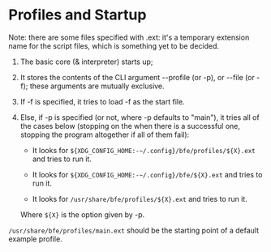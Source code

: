 # Profiles and Startup

Note: there are some files specified with .ext: it's a temporary
extension name for the script files, which is something yet to be
decided.

1. The basic core (& interpreter) starts up;

2. It stores the contents of the CLI argument --profile (or -p), or
   --file (or -f); these arguments are mutually exclusive.

3. If -f is specified, it tries to load -f as the start file.

4. Else, if -p is specified (or not, where -p
   defaults to "main"), it tries all of the cases below (stopping on the
   when there is a successful one, stopping the program altogether if
   all of them fail):

   * It looks for `${XDG_CONFIG_HOME:-~/.config}/bfe/profiles/${X}.ext`
   and tries to run it.

   * It looks for `${XDG_CONFIG_HOME:-~/.config}/bfe/${X}.ext` and tries
   to run it.

   * It looks for `/usr/share/bfe/profiles/${X}.ext` and tries to run
   it.

   Where `${X}` is the option given by -p.

`/usr/share/bfe/profiles/main.ext` should be the starting point of a
default example profile.

<!-- TODO: where to locate standard library? -->
